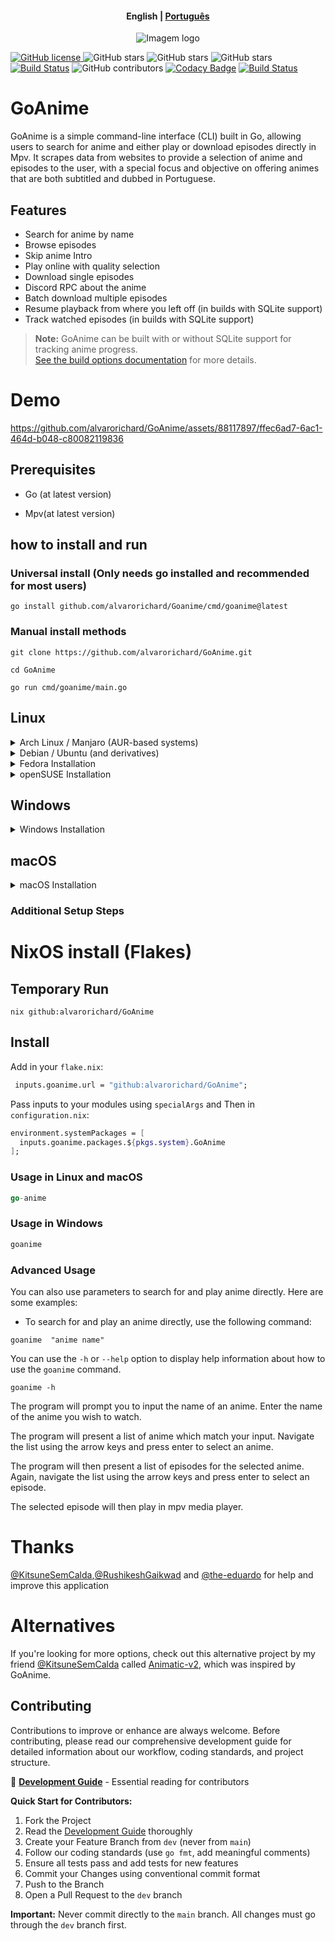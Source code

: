 <h4 align="center">
    <p>
        <b>English</b> |
        <a href="https://github.com/alvarorichard/GoAnime/blob/main/README_pt-br.md">Рortuguês</a>
    </p>
</h4>

<p align="center">
  <img src="https://github.com/alvarorichard/GoAnime/assets/102667323/49600255-d5a2-4405-81d1-a08cebae569a" alt="Imagem logo" />
</p>

[![GitHub license](https://img.shields.io/github/license/alvarorichard/GoAnime)
](alvarorichard/GoAnime/blob/master/LICENSE)
![GitHub stars](https://img.shields.io/github/stars/alvarorichard/GoAnime)
![GitHub stars](https://img.shields.io/github/last-commit/alvarorichard/GoAnime)
![GitHub stars](https://img.shields.io/github/forks/alvarorichard/GoAnime?style=social)
[![Build Status](https://github.com/alvarorichard/GoAnime/actions/workflows/ci.yml/badge.svg)](https://github.com/alvarorichard/GoAnime/actions)
![GitHub contributors](https://img.shields.io/github/contributors/alvarorichard/GoAnime)
[![Codacy Badge](https://app.codacy.com/project/badge/Grade/9923765cb2854ae39af6b567996aad43)](https://app.codacy.com/gh/alvarorichard/GoAnime/dashboard?utm_source=gh&utm_medium=referral&utm_content=&utm_campaign=Badge_grade)
[![Build Status](https://app.travis-ci.com/alvarorichard/GoAnime.svg?branch=main)](https://app.travis-ci.com/alvarorichard/GoAnime)

# GoAnime

GoAnime is a simple command-line interface (CLI) built in Go, allowing users to search for anime and either play or download episodes directly in Mpv. It scrapes data from websites to provide a selection of anime and episodes to the user, with a special focus and objective on offering animes that are both subtitled and dubbed in Portuguese.

## Features

- Search for anime by name
- Browse episodes
- Skip anime Intro
- Play online with quality selection
- Download single episodes
- Discord RPC about the anime
- Batch download multiple episodes
- Resume playback from where you left off (in builds with SQLite support)
- Track watched episodes (in builds with SQLite support)

> **Note:** GoAnime can be built with or without SQLite support for tracking anime progress.  
> [See the build options documentation](docs/BUILD_OPTIONS.md) for more details.

# Demo

<https://github.com/alvarorichard/GoAnime/assets/88117897/ffec6ad7-6ac1-464d-b048-c80082119836>

## Prerequisites

- Go (at latest version)

- Mpv(at latest version)

## how to install and run

### Universal install (Only needs go installed and recommended for most users)  

```shell
go install github.com/alvarorichard/Goanime/cmd/goanime@latest
```

### Manual install methods

```shell
git clone https://github.com/alvarorichard/GoAnime.git
```

```shell
cd GoAnime
```

```shell
go run cmd/goanime/main.go
```

## Linux

<details>
<summary>Arch Linux / Manjaro (AUR-based systems)</summary>

Using Yay:

```bash
yay -S goanime
```

or using Paru:

```bash
paru -S goanime
```

Or, to manually clone and install:

```bash
git clone https://aur.archlinux.org/goanime.git
cd goanime
makepkg -si
sudo pacman -S mpv
```

</details>

<details>
<summary>Debian / Ubuntu (and derivatives)</summary>

```bash
sudo apt update
sudo apt install mpv

# For x86_64 systems:
curl -Lo goanime https://github.com/alvarorichard/GoAnime/releases/latest/download/goanime-linux

chmod +x goanime
sudo mv goanime /usr/bin/
goanime
```

</details>

<details>
<summary>Fedora Installation</summary>

```bash
sudo dnf update
sudo dnf install mpv

# For x86_64 systems:
curl -Lo goanime https://github.com/alvarorichard/GoAnime/releases/latest/download/goanime-linux

chmod +x goanime
sudo mv goanime /usr/bin/
goanime
```

</details>

<details>
<summary>openSUSE Installation</summary>

```bash
sudo zypper refresh
sudo zypper install mpv

# For x86_64 systems:
curl -Lo goanime https://github.com/alvarorichard/GoAnime/releases/latest/download/goanime-linux

chmod +x goanime
sudo mv goanime /usr/bin/
goanime
```

</details>

## Windows

<details>
<summary>Windows Installation</summary>

> **Strongly Recommended:** Use the installer for the best experience on Windows.

Option 1: Using the installer (Recommended)

- Download and run the [Windows Installer](https://github.com/alvarorichard/GoAnime/releases/latest/download/GoAnimeInstaller.exe)

Option 2: Standalone executable

- Download the appropriate executable for your system from the [latest release](https://github.com/alvarorichard/GoAnime/releases/latest)

</details>

## macOS

<details>
<summary>macOS Installation</summary>

First, install mpv using Homebrew:

```bash
# Install Homebrew if you haven't already
/bin/bash -c "$(curl -fsSL https://raw.githubusercontent.com/Homebrew/install/HEAD/install.sh)"

# Install mpv
brew install mpv

# Download and install GoAnime
curl -Lo goanime https://github.com/alvarorichard/GoAnime/releases/latest/download/goanime-apple-darwin

chmod +x goanime
sudo mv goanime /usr/local/bin/
goanime
```

Alternative installation using MacPorts:

```bash
# Install mpv using MacPorts
sudo port install mpv

# Download and install GoAnime
curl -Lo goanime https://github.com/alvarorichard/GoAnime/releases/latest/download/goanime-apple-darwin

chmod +x goanime
sudo mv goanime /usr/local/bin/
goanime
```

</details>

### Additional Setup Steps

# NixOS install (Flakes)

## Temporary Run

```shell
nix github:alvarorichard/GoAnime
```

## Install

Add in your `flake.nix`:

```nix
 inputs.goanime.url = "github:alvarorichard/GoAnime";
```

Pass inputs to your modules using ``specialArgs`` and Then in ``configuration.nix``:

```nix
environment.systemPackages = [
  inputs.goanime.packages.${pkgs.system}.GoAnime
];
```

### Usage in Linux and macOS

```go
go-anime
```

### Usage in Windows

```go
goanime
```

### Advanced Usage

You can also use parameters to search for and play anime directly. Here are some examples:

- To search for and play an anime directly, use the following command:

```shell
goanime  "anime name"
```

You can use the `-h` or `--help` option to display help information about how to use the `goanime` command.

```shell
goanime -h
```

The program will prompt you to input the name of an anime. Enter the name of the anime you wish to watch.

 The program will present a list of anime which match your input. Navigate the list using the arrow keys and press enter to select an anime.

The program will then present a list of episodes for the selected anime. Again, navigate the list using the arrow keys and press enter to select an episode.

The selected episode will then play in mpv media player.

# Thanks

[@KitsuneSemCalda](https://github.com/KitsuneSemCalda),[@RushikeshGaikwad](https://github.com/Wraient) and [@the-eduardo](https://github.com/the-eduardo) for help and improve this application

# Alternatives

If you're looking for more options, check out this alternative project by my friend [@KitsuneSemCalda](https://github.com/KitsuneSemCalda) called [Animatic-v2](https://github.com/KitsuneSemCalda/Animatic-v2), which was inspired by GoAnime.

## Contributing

Contributions to improve or enhance are always welcome. Before contributing, please read our comprehensive development guide for detailed information about our workflow, coding standards, and project structure.

📖 **[Development Guide](docs/Development.md)** - Essential reading for contributors

**Quick Start for Contributors:**

1. Fork the Project
2. Read the [Development Guide](docs/Development.md) thoroughly
3. Create your Feature Branch from `dev` (never from `main`)
4. Follow our coding standards (use `go fmt`, add meaningful comments)
5. Ensure all tests pass and add tests for new features
6. Commit your Changes using conventional commit format
7. Push to the Branch
8. Open a Pull Request to the `dev` branch

**Important:** Never commit directly to the `main` branch. All changes must go through the `dev` branch first.
